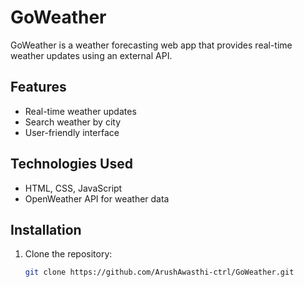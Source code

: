 # GoWeather

GoWeather is a weather forecasting web app that provides real-time weather updates using an external API.

## Features
- Real-time weather updates
- Search weather by city
- User-friendly interface

## Technologies Used
- HTML, CSS, JavaScript
- OpenWeather API for weather data

## Installation
1. Clone the repository:
   ```bash
   git clone https://github.com/ArushAwasthi-ctrl/GoWeather.git
